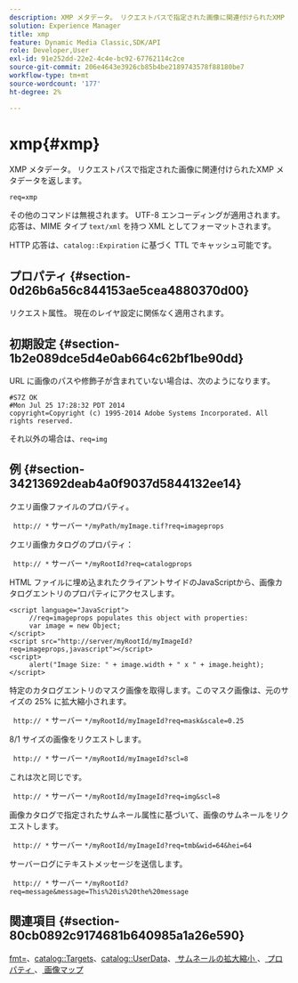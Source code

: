 ```yaml
---
description: XMP メタデータ。 リクエストパスで指定された画像に関連付けられたXMP メタデータを返します。
solution: Experience Manager
title: xmp
feature: Dynamic Media Classic,SDK/API
role: Developer,User
exl-id: 91e252dd-22e2-4c4e-bc92-67762114c2ce
source-git-commit: 206e4643e3926cb85b4be2189743578f88180be7
workflow-type: tm+mt
source-wordcount: '177'
ht-degree: 2%

---
```


# xmp{#xmp}

XMP メタデータ。 リクエストパスで指定された画像に関連付けられたXMP メタデータを返します。

`req=xmp`

その他のコマンドは無視されます。 UTF-8 エンコーディングが適用されます。 応答は、MIME タイプ `text/xml` を持つ XML としてフォーマットされます。

HTTP 応答は、`catalog::Expiration` に基づく TTL でキャッシュ可能です。

## プロパティ {#section-0d26b6a56c844153ae5cea4880370d00}

リクエスト属性。 現在のレイヤ設定に関係なく適用されます。

## 初期設定 {#section-1b2e089dce5d4e0ab664c62bf1be90dd}

URL に画像のパスや修飾子が含まれていない場合は、次のようになります。

```
#S7Z OK 
#Mon Jul 25 17:28:32 PDT 2014 
copyright=Copyright (c) 1995-2014 Adobe Systems Incorporated. All rights reserved.
```

それ以外の場合は、`req=img`

## 例 {#section-34213692deab4a0f9037d5844132ee14}

クエリ画像ファイルのプロパティ。

` http:// *` サーバー `*/myPath/myImage.tif?req=imageprops`

クエリ画像カタログのプロパティ：

` http:// *` サーバー `*/myRootId?req=catalogprops`

HTML ファイルに埋め込まれたクライアントサイドのJavaScriptから、画像カタログエントリのプロパティにアクセスします。

```
<script language="JavaScript"> 
     //req=imageprops populates this object with properties: 
     var image = new Object; 
</script> 
<script src="http://server/myRootId/myImageId?req=imageprops,javascript"></script> 
<script> 
     alert("Image Size: " + image.width + " x " + image.height); 
</script>
```

特定のカタログエントリのマスク画像を取得します。このマスク画像は、元のサイズの 25% に拡大縮小されます。

` http:// *` サーバー `*/myRootId/myImageId?req=mask&scale=0.25`

8/1 サイズの画像をリクエストします。

` http:// *` サーバー `*/myRootId/myImageId?scl=8`

これは次と同じです。

` http:// *` サーバー `*/myRootId/myImageId?req=img&scl=8`

画像カタログで指定されたサムネール属性に基づいて、画像のサムネールをリクエストします。

` http:// *` サーバー `*/myRootId/myImageId?req=tmb&wid=64&hei=64`

サーバーログにテキストメッセージを送信します。

` http:// *` サーバー `*/myRootId?req=message&message=This%20is%20the%20message`

## 関連項目 {#section-80cb0892c9174681b640985a1a26e590}

[fmt=](../../../../../../is-api/http-ref/image-serving-api-ref/c-http-protocol-reference/c-command-reference/r-is-http-fmt.md#reference-cdf10043423b45ba9fe15157fb3ae37a)、[catalog::Targets](/help/aem-is-ir-api/is-api/image-catalog/image-serving-api-ref/c-image-catalog-reference/c-image-svg-data-reference/c-image-data-reference/r-targets-cat.md)、[catalog::UserData](/help/aem-is-ir-api/is-api/image-catalog/image-serving-api-ref/c-image-catalog-reference/c-image-svg-data-reference/c-image-data-reference/r-userdata-cat.md)、[ サムネールの拡大縮小 ](../../../../../../is-api/http-ref/image-serving-api-ref/c-http-protocol-reference/c-notes-on-server-behavior/r-thumbnail-scaling.md#reference-0f71817f721d4913b34816758d69b07f)、[ プロパティ ](../../../../../../is-api/http-ref/image-serving-api-ref/c-http-protocol-reference/c-response-data/c-properties/c-properties.md#concept-49c609fd6de942cab422ee412353c9d9)、[ 画像マップ ](../../../../../../is-api/http-ref/image-serving-api-ref/c-http-protocol-reference/c-syntax-and-features/r-image-maps.md#reference-ff7d1bac2a064104b0c508a81316fdab)

